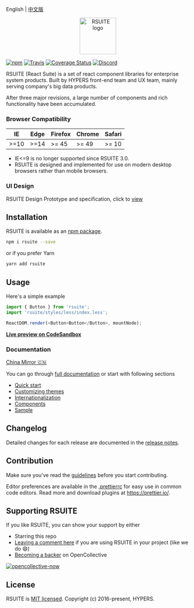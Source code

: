 English | [中文版][readm-cn]


<p align="center">
  <a href="https://rsuitejs.com" target="_blank" rel="noopener noreferrer">
   <img height="100" src="https://user-images.githubusercontent.com/15609339/39298633-53826e50-4979-11e8-99fa-fac162d0830e.png" alt="RSUITE logo">
  </a>
</p>


[![npm][npm-svg]][npm-home] [![Travis][travis-svg]][travis-home] [![Coverage Status][coverage-svg]][coverage-home] [![Discord][discord-svg]][discord-invite]

RSUITE (React Suite) is a set of react component libraries for enterprise system products. Built by HYPERS front-end team and UX team, mainly serving company's big data products.

After three major revisions, a large number of components and rich functionality have been accumulated.

### Browser Compatibility

| IE   | Edge | Firefox | Chrome | Safari |
| ---- | ---- | ------- | ------ | ------ |
| >=10 | >=14 | >= 45   | >= 49  | >= 10  |

 - IE<=9 is no longer supported since RSUITE 3.0.
 - RSUITE is designed and implemented for use on modern desktop browsers rather than mobile browsers.

### UI Design

RSUITE Design Prototype and specification, click to [view][rsuite-design]


## Installation

RSUITE is available as an [npm package][npm-home].

```bash
npm i rsuite --save
```

or if you prefer Yarn

```bash
yarn add rsuite
```

## Usage

Here's a simple example

```js
import { Button } from 'rsuite';
import 'rsuite/styles/less/index.less';

ReactDOM.render(<Button>Button</Button>, mountNode);
```

[**Live preview on CodeSandbox**][live-preview-on-codesandbox]

### Documentation

[China Mirror 🇨🇳 ][rsuite-gitee]

You can go through [full documentation][rsuite-doc-guide] or start with following sections

* [Quick start][rsuite-doc-guide]
* [Customizing themes][rsuite-doc-guide-themes]
* [Internationalization][rsuite-doc-guide-intl]
* [Components][rsuite-components-overview]
* [Sample][rsuite-sample]

## Changelog

Detailed changes for each release are documented in the [release notes][release-notes].


## Contribution

Make sure you've read the [guidelines][contributing] before you start contributing.

Editor preferences are available in the [.prettierrc][prettierrc] for easy use in common code editors. Read more and download plugins at https://prettier.io/.


## Supporting RSUITE

If you like RSUITE, you can show your support by either

- Starring this repo
- [Leaving a comment here][issues-11] if you are using RSUITE in your project (like we do :smile:)
- [Becoming a backer][opencollective-home] on OpenCollective

[![opencollective-now][opencollective-svg]][opencollective-home]


## License

RSUITE is [MIT licensed][LICENSE]. Copyright (c) 2016-present, HYPERS.

[readm-cn]:https://github.com/rsuite/rsuite/blob/master/README_zh.md
[npm-svg]:https://badge.fury.io/js/rsuite.svg
[npm-home]:https://www.npmjs.com/package/rsuite
[travis-svg]:https://travis-ci.org/rsuite/rsuite.svg?branch=master
[travis-home]:https://travis-ci.org/rsuite/rsuite
[coverage-svg]:https://coveralls.io/repos/github/rsuite/rsuite/badge.svg?branch=master
[coverage-home]:https://coveralls.io/github/rsuite/rsuite?branch=master
[discord-svg]:https://img.shields.io/badge/Discord-Join%20chat%20%E2%86%92-738bd7.svg
[discord-invite]:https://discord.gg/R8mnjwh
[rsuite-design]:https://rsuitejs.com/design/index.html
[live-preview-on-codesandbox]:https://codesandbox.io/s/mo7jxvr9x9?from-embed
[rsuite-doc-guide]:https://rsuitejs.com/en/guide/introduction
[rsuite-doc-guide-themes]:https://rsuitejs.com/en/guide/themes
[rsuite-doc-guide-intl]:https://rsuitejs.com/en/guide/intl
[rsuite-components-overview]:https://rsuitejs.com/en/components/overview
[release-notes]:https://github.com/rsuite/rsuite/releases
[contributing]:https://github.com/rsuite/rsuite/blob/master/CONTRIBUTING.md
[prettierrc]:https://github.com/rsuite/rsuite/wiki/.prettierrc
[issues-11]:https://github.com/rsuite/rsuite/issues/11
[opencollective-svg]:https://opencollective.com/rsuite/tiers/backer.svg?avatarHeight=36
[opencollective-home]:https://opencollective.com/rsuite
[LICENSE]:https://github.com/rsuite/rsuite/blob/master/LICENSE
[rsuite-gitee]:http://rsuite.gitee.io/
[rsuite-sample]:https://sample.rsuitejs.com/
